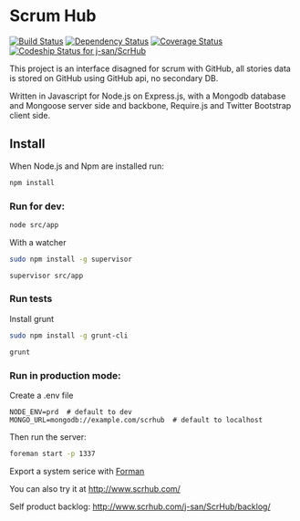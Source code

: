 
# Scrum Hub
[![Build Status](https://travis-ci.org/j-san/ScrHub.png?branch=master)](https://travis-ci.org/j-san/ScrHub)
[![Dependency Status](https://david-dm.org/j-san/ScrHub.png)](https://david-dm.org/j-san/ScrHub)
[![Coverage Status](https://coveralls.io/repos/j-san/ScrHub/badge.png?branch=master)](https://coveralls.io/r/j-san/ScrHub?branch=master)
[ ![Codeship Status for j-san/ScrHub](https://www.codeship.io/projects/7b863fd0-57bc-0131-db5e-1a858a86a816/status?branch=master)](https://www.codeship.io/projects/11677)

This project is an interface disagned for scrum with GitHub, all stories data
is stored on GitHub using GitHub api, no secondary DB.

Written in Javascript for Node.js on Express.js, with a Mongodb database and Mongoose server side and backbone, Require.js and Twitter Bootstrap client side.

## Install

When Node.js and Npm are installed run:

```bash
npm install
```

### Run for dev:

```bash
node src/app
```

With a watcher

```bash
sudo npm install -g supervisor

supervisor src/app
```

### Run tests

Install grunt

```bash
sudo npm install -g grunt-cli

grunt
```

### Run in production mode:


Create a .env file

```
NODE_ENV=prd  # default to dev
MONGO_URL=mongodb://example.com/scrhub  # default to localhost
```

Then run the server:

```bash
foreman start -p 1337
```

Export a system serice with [Forman](http://ddollar.github.io/foreman/)


You can also try it at http://www.scrhub.com/

Self product backlog: http://www.scrhub.com/j-san/ScrHub/backlog/
